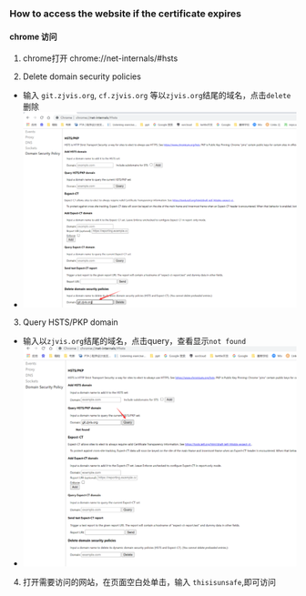 ### How to access the website if the certificate expires

#### chrome 访问
1. chrome打开 chrome://net-internals/#hsts

2. Delete domain security policies

* 输入 `git.zjvis.org`, `cf.zjvis.org` 等以`zjvis.org`结尾的域名，点击`delete`删除
* ![1.png](resources/certificate_expires/1.png)

3. Query HSTS/PKP domain

* 输入以`zjvis.org`结尾的域名，点击query，查看显示`not found`
* ![2.png](resources/certificate_expires/2.png)

4. 打开需要访问的网站，在页面空白处单击，输入 `thisisunsafe`,即可访问